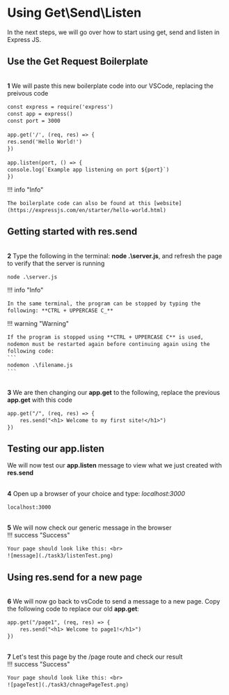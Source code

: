 # Using Get\Send\Listen

In the next steps, we will go over how to start using get, send and listen in Express JS.

## Use the Get Request Boilerplate

<br>**1** We will paste this new boilerplate code into our VSCode, replacing the preivous code<br>

```
const express = require('express')
const app = express()
const port = 3000

app.get('/', (req, res) => {
res.send('Hello World!')
})

app.listen(port, () => {
console.log(`Example app listening on port ${port}`)
})
```

!!! info "Info"

    The boilerplate code can also be found at this [website](https://expressjs.com/en/starter/hello-world.html)

## Getting started with res.send

<br>**2** Type the following in the terminal: **node .\server.js**, and refresh the page to verify that the server is running<br>

```
node .\server.js
```

!!! info "Info"

    In the same terminal, the program can be stopped by typing the following: **CTRL + UPPERCASE C_**

!!! warning "Warning"

    If the program is stopped using **CTRL + UPPERCASE C** is used, nodemon must be restarted again before continuing again using the following code:
    ```
    nodemon .\filename.js
    ```

<br>**3** We are then changing our **app.get** to the following, replace the previous **app.get** with this code<br>

```
app.get("/", (req, res) => {
    res.send("<h1> Welcome to my first site!</h1>")
})
```

## Testing our app.listen

We will now test our **app.listen** message to view what we just created with **res.send**

<br>**4** Open up a browser of your choice and type: _localhost:3000_<br>

```
localhost:3000
```

<br>**5** We will now check our generic message in the browser<br>
!!! success "Success"

    Your page should look like this: <br>
    ![message](./task3/listenTest.png)

## Using res.send for a new page

<br>**6** We will now go back to vsCode to send a message to a new page. Copy the following code to replace our old **app.get**:<br>

```
app.get("/page1", (req, res) => {
    res.send("<h1> Welcome to page1!</h1>")
})
```

<br>**7** Let's test this page by the /page route and check our result <br>
!!! success "Success"

    Your page should look like this: <br>
    ![pageTest](./task3/chnagePageTest.png)
